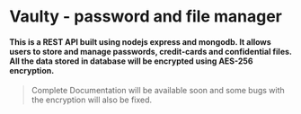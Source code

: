 # Vaulty - password and file manager

#### This is a REST API built using nodejs express and mongodb. It allows users to store and manage passwords, credit-cards and confidential files. All the data stored in database will be encrypted using AES-256 encryption.

> Complete Documentation will be available soon and some bugs with the encryption will also be fixed.
